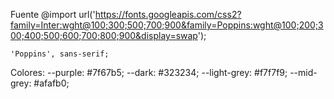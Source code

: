 Fuente
@import url('https://fonts.googleapis.com/css2?family=Inter:wght@100;300;500;700;900&family=Poppins:wght@100;200;300;400;500;600;700;800;900&display=swap');

    'Poppins', sans-serif;

Colores:
    --purple: #7f67b5;
    --dark: #323234;
    --light-grey: #f7f7f9;
    --mid-grey: #afafb0;